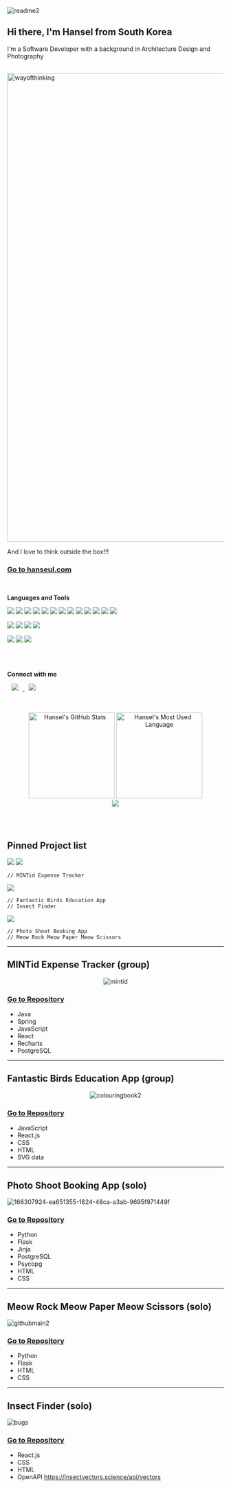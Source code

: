 ![readme2](https://user-images.githubusercontent.com/43307207/172579168-488a9d0f-11dc-4803-9bbb-53c0c6f5d7b0.png)

## Hi there, I'm Hansel from South Korea

I'm a Software Developer with a background in Architecture Design and Photography

<br>

<img width="1091" alt="wayofthinking" src="https://user-images.githubusercontent.com/43307207/180253547-b986d2ed-5346-4a47-a4f6-be0e811af1fd.png">

And I love to think outside the box!!! 


### [Go to hanseul.com](https://hanseul.com)

<br>

**Languages and Tools**

<p align = "left"> 
<img src="https://img.shields.io/badge/JavaScript-yellow?style=flat&logo=javascript&logoColor=black"/>
<img src="https://img.shields.io/badge/Python-3776AB?style=flat&logo=python&logoColor=white"/> 
<img src="https://img.shields.io/badge/Java-ED8B00?style=flat&logo=java&logoColor=black"/>  
<img src="https://img.shields.io/badge/React-lightgrey?style=flat&logo=react&logoColor=grey"/> 
<img src="https://img.shields.io/badge/Spring-lightgrey?style=flat&logo=spring&logoColor=grey"/>
<img src="https://img.shields.io/badge/Flask-lightgrey?style=flat&logo=flask&logoColor=grey"/>
<img src="https://img.shields.io/badge/Jinja-lightgrey?style=flat&logo=jinja&logoColor=grey"/>
<img src="https://img.shields.io/badge/Cypress-lightgrey?style=flat&logo=cypress&logoColor=grey"/> 
<img src="https://img.shields.io/badge/MongoDB-lightgrey?style=flat&logo=mongodb&logoColor=grey"/> 
<img src="https://img.shields.io/badge/Express.js-lightgrey?style=flat&logo=express&logoColor=grey"/> 
<img src="https://img.shields.io/badge/Insomnia-lightgrey?style=flat&logo=insomnia&logoColor=grey"/> 
<img src="https://img.shields.io/badge/PostgreSQL-lightgrey?style=flat&logo=postgresql&logoColor=grey"/>
<img src="https://img.shields.io/badge/FastAPI-lightgrey?style=flat&logo=fastapi&logoColor=grey"/>
</p>  


    
<p align = "left"> 
       </p> 

<p align = "left"> 
   <img src="https://img.shields.io/badge/HTML5-E34F26?style=flat&logo=html5&logoColor=grey"/>  <img src="https://img.shields.io/badge/CSS3-1572B6?style=flat&logo=css3&logoColor=grey"/>  <img src="https://img.shields.io/badge/Git-100000?style=flat&logo=git&logoColor=grey"/> <img src="https://img.shields.io/badge/GitHub-100000?style=flat&logo=github&logoColor=grey"/></p> 

<p align = "left"> 
   <img src="https://img.shields.io/badge/Adobe%20Illustrator-FF9A00?style=flat&logo=adobe%20illustrator&logoColor=white"/> <img src="https://img.shields.io/badge/Adobe%20Lightroom-FF9A00?style=flat&logo=adobe%20lightroom&logoColor=white"/> <img src="https://img.shields.io/badge/Adobe%20Photoshop-FF9A00?style=flat&logo=adobe%20photoshop&logoColor=white"/></p> 

<br>

<br>

**Connect with me**
<p align = "left">     
<a href="http://www.linkedin.com/in/hanselkang0121">
    <img 
        src="https://img.shields.io/badge/LinkedIn-3776AB?style=flat&logo=linkedin&logoColor=white&link=http://www.linkedin.com/in/hanselkang0121"
        style="height : auto; margin-left : 10px; margin-right : 10px; "/>
</a>

<a href="http://instagram.com/hansel_in_scotland">
    <img 
        src="http://img.shields.io/badge/-instagram-lightgrey?style=social&logo=instagram&link=http://instagram.com/hansel_in_scotland/"
        style="height : auto; margin-left : 10px; margin-right : 10px;"/>
</a>
    
    
<br>
    

<br>
    
<p align = "center">
<br>

  <img alt="Hansel's GitHub Stats" src="https://github-readme-stats.vercel.app/api?username=hanselkang&show_icons=true&hide_border=false&title_color=ff652f&icon_color=FFE400&bg_color=09131B&text_color=ffffff&border_color=0c1a25" height="200px" />
  <img alt="Hansel's Most Used Language" src="https://github-readme-stats.vercel.app/api/top-langs/?username=hanselkang" height="200px"/>
<br>
 <a href="https://hits.seeyoufarm.com"><img src="https://hits.seeyoufarm.com/api/count/incr/badge.svg?url=https%3A%2F%2Fgithub.com%2Fhanselkang%2F&count_bg=%23ACACAC&title_bg=%23555555&icon=&icon_color=%23E7E7E7&title=hits&edge_flat=false"/></a>
</p>
<br>

<br>
    
## Pinned Project list

<img src="https://img.shields.io/badge/Java-lightgrey?style=flat&logo=java&logoColor=grey"/> <img src="https://img.shields.io/badge/JavaScript-lightgrey?style=flat&logo=javascript&logoColor=grey"/>


    // MINTid Expense Tracker
    

<a href="https://github.com/hanselkang?tab=repositories&q=&type=&language=javascript&sort="> 
<img src="https://img.shields.io/badge/JavaScript-lightgrey?style=flat&logo=javascript&logoColor=grey"/> </a>
    
    
    // Fantastic Birds Education App
    // Insect Finder
    
<a href="https://github.com/hanselkang?tab=repositories&q=&type=&language=python&sort=">
<img src="https://img.shields.io/badge/Python-lightgrey?style=flat&logo=python&logoColor=grey"/> </a>
    
    // Photo Shoot Booking App
    // Meow Rock Meow Paper Meow Scissors
    
----------------

## MINTid Expense Tracker (group)


<div align = "center">    

![mintid](https://user-images.githubusercontent.com/43307207/179786734-f0c61024-0ef7-487d-b9e4-63f1d28ed3de.jpg)

</div>

### [Go to Repository](https://github.com/hanselkang/MINTid)

* Java
* Spring
* JavaScript
* React
* Recharts
* PostgreSQL

    
----------------

## Fantastic Birds Education App (group)


<div align = "center">    

![colouringbook2](https://user-images.githubusercontent.com/43307207/172644584-0a117acd-a034-493f-a2ca-4a57be5b4210.gif)

</div>

### [Go to Repository](https://github.com/hanselkang/fantastic_birds)
* JavaScript
* React.js
* CSS
* HTML
* SVG data


----------------

## Photo Shoot Booking App (solo)

![166307924-ea651355-1824-48ca-a3ab-9695f971449f](https://user-images.githubusercontent.com/43307207/168770093-1e82c6f6-3026-44a8-a6f6-5b9291716065.jpg)


### [Go to Repository](https://github.com/hanselkang/photo_shoot_booking_project)
* Python
* Flask
* Jinja 
* PostgreSQL
* Psycopg
* HTML
* CSS

------------

## Meow Rock Meow Paper Meow Scissors (solo)

![githubmain2](https://user-images.githubusercontent.com/43307207/166304009-48fd1b21-bf44-466a-8897-981ff3fdb0e2.jpg)

### [Go to Repository](https://github.com/hanselkang/rock_paper_scissors)
* Python
* Flask
* HTML
* CSS

----------------

## Insect Finder (solo)

<p align = "center">    

![bugs](https://user-images.githubusercontent.com/43307207/170223129-dd5c0ca7-517e-4075-b85c-67ab772eb953.png)

</p>

### [Go to Repository](https://github.com/hanselkang/find_insect)
* React.js
* CSS
* HTML
* OpenAPI https://insectvectors.science/api/vectors


